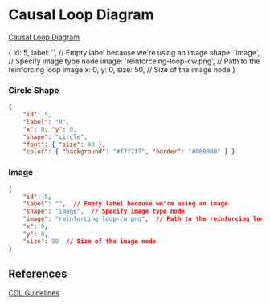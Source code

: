 # Causal Loop Diagram



[Causal Loop Diagram](./cld.html)

{ id: 5, label: '', // Empty label because we're using an image shape: 'image', // Specify image type node image: 'reinforceing-loop-cw.png', // Path to the reinforcing loop image x: 0, y: 0, size: 50, // Size of the image node }

### Circle Shape

```json
{
    "id": 5, 
    "label": "R", 
    "x": 0, "y": 0, 
    "shape": "circle", 
    "font": { "size": 40 }, 
    "color": { "background": "#f7f7f7", "border": "#000000" } }

```

### Image

```json
{ 
    "id": 5, 
    "label": "",  // Empty label because we're using an image
    "shape": "image",  // Specify image type node
    "image": "reinforcing-loop-cw.png",  // Path to the reinforcing loop image
    "x": 0, 
    "y": 0, 
    "size": 50  // Size of the image node
}
```

## References

[CDL Guidelines](https://www.cs.toronto.edu/~sme/SystemsThinking/GuidelinesforDrawingCausalLoopDiagrams.pdf)